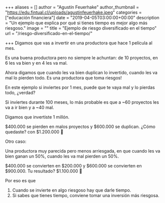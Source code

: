 +++
aliases = []
author = "Agustín Feuerhake"
author_thumbnail = "https://edu.fintual.cl/uploads/agustinfeuerhake.jpeg"
categories = ["educación financiera"]
date = "2019-04-05T03:00:00+00:00"
description = "Un ejemplo que explica por qué si tienes tiempo es mejor algo más riesgoso."
image = ""
title = "Ejemplo de riesgo diversificado en el tiempo"
url = "/riesgo-diversificado-en-el-tiempo/"

+++
Digamos que vas a invertir en una productora que hace 1 película al mes.

Es una buena productora pero no siempre le achuntan: de 10 proyectos, en 6 les va bien y en 4 les va mal.

Ahora digamos que cuando les va bien duplican lo invertido, cuando les va mal lo pierden todo. Es una productora que toma riesgos!

En este ejemplo si inviertes por 1 mes, puede que te vaya mal y lo pierdas todo, ¿verdad?

Si inviertes durante 100 meses, lo más probable es que a \~60 proyectos les va a ir bien y a \~40 mal.

Digamos que invertiste 1 millón.

$400.000 se pierden en malos proyectos y $600.000 se duplican. ¿Cómo quedaste? con $1.200.000 💪

Otro caso:

Una productora muy parecida pero menos arriesgada, en que cuando les va bien ganan un 50%, cuando les va mal pierden un 50%.

$400.000 se convierten en $200.000 y $600.000 se convierten en $900.000. Tu resultado? $1.100.000 🤔

Por eso es que

1. Cuando se invierte en algo riesgoso hay que darle tiempo.
2. Si sabes que tienes tiempo, conviene tomar una inversión más riesgosa.